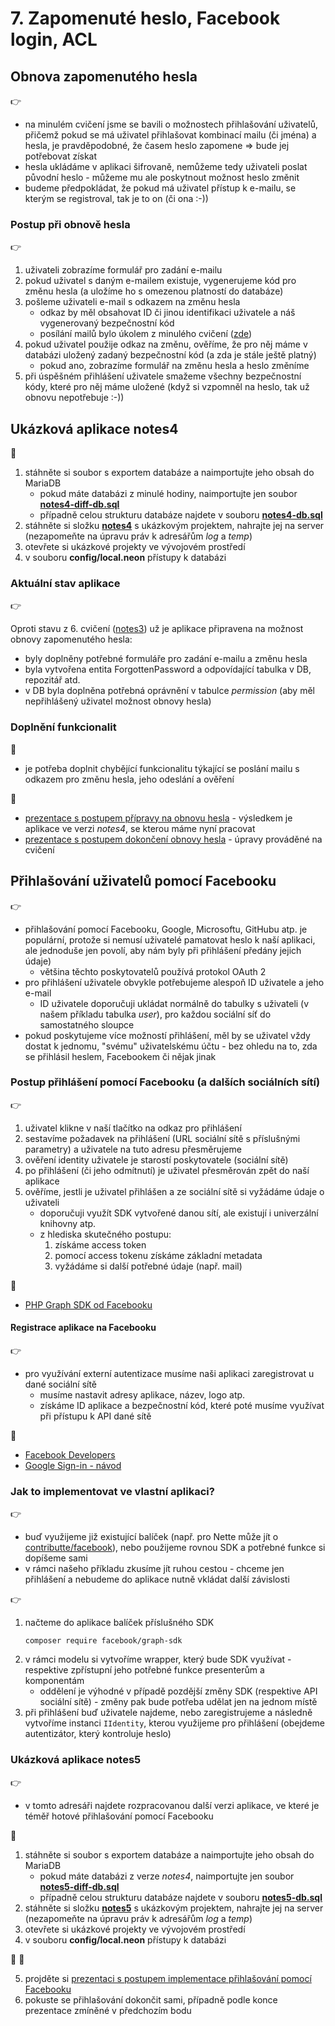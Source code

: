 # 7. Zapomenuté heslo, Facebook login, ACL 

## Obnova zapomenutého hesla
:point_right:
- na minulém cvičení jsme se bavili o možnostech přihlašování uživatelů, přičemž pokud se má uživatel přihlašovat kombinací mailu (či jména) a hesla, je pravděpodobné, že časem heslo zapomene => bude jej potřebovat získat
- hesla ukládáme v aplikaci šifrovaně, nemůžeme tedy uživateli poslat původní heslo - můžeme mu ale poskytnout možnost heslo změnit
- budeme předpokládat, že pokud má uživatel přístup k e-mailu, se kterým se registroval, tak je to on (či ona :-))

### Postup při obnově hesla
:point_right:
1. uživateli zobrazíme formulář pro zadání e-mailu
2. pokud uživatel s daným e-mailem existuje, vygenerujeme kód pro změnu hesla (a uložíme ho s omezenou platností do databáze)
3. pošleme uživateli e-mail s odkazem na změnu hesla
    - odkaz by měl obsahovat ID či jinou identifikaci uživatele a náš vygenerovaný bezpečnostní kód
    - posílání mailů bylo úkolem z minulého cvičení ([zde](../06-uzivatele-maily#pos%C3%ADl%C3%A1n%C3%AD-mail%C5%AF))
4. pokud uživatel použije odkaz na změnu, ověříme, že pro něj máme v databázi uložený zadaný bezpečnostní kód (a zda je stále ještě platný)
    - pokud ano, zobrazíme formulář na změnu hesla a heslo změníme
5. při úspěšném přihlášení uživatele smažeme všechny bezpečnostní kódy, které pro něj máme uložené (když si vzpomněl na heslo, tak už obnovu nepotřebuje :-))     

## Ukázková aplikace notes4
:mega:
1. stáhněte si soubor s exportem databáze a naimportujte jeho obsah do MariaDB
   - pokud máte databázi z minulé hodiny, naimportujte jen soubor **[notes4-diff-db.sql](./notes4-diff-db.sql)** 
   - případně celou strukturu databáze najdete v souboru **[notes4-db.sql](./notes4-db.sql)** 
2. stáhněte si složku **[notes4](./notes4)** s ukázkovým projektem, nahrajte jej na server (nezapomeňte na úpravu práv k adresářům *log* a *temp*)
3. otevřete si ukázkové projekty ve vývojovém prostředí
4. v souboru **config/local.neon** přístupy k databázi

### Aktuální stav aplikace
:point_right:

Oproti stavu z 6. cvičení ([notes3](../06-uzivatele-maily/notes3)) už je aplikace připravena na možnost obnovy zapomenutého hesla: 
- byly doplněny potřebné formuláře pro zadání e-mailu a změnu hesla
- byla vytvořena entita ForgottenPassword a odpovídající tabulka v DB, repozitář atd.
- v DB byla doplněna potřebná oprávnění v tabulce *permission* (aby měl nepřihlášený uživatel možnost obnovy hesla)


### Doplnění funkcionalit
:mega:
- je potřeba doplnit chybějící funkcionalitu týkající se poslání mailu s odkazem pro změnu hesla, jeho odeslání a ověření

:orange_book:
- [prezentace s postupem přípravy na obnovu hesla](./notes4-obnova-hesla-priprava.pptx) - výsledkem je aplikace ve verzi *notes4*, se kterou máme nyní pracovat
- [prezentace s postupem dokončení obnovy hesla](./notes4-obnova-hesla-dokonceni.pptx) - úpravy prováděné na cvičení


## Přihlašování uživatelů pomocí Facebooku
:point_right:
- přihlašování pomocí Facebooku, Google, Microsoftu, GitHubu atp. je populární, protože si nemusí uživatelé pamatovat heslo k naší aplikaci, ale jednoduše jen povolí, aby nám byly při přihlášení předány jejich údaje)
    - většina těchto poskytovatelů používá protokol OAuth 2
- pro přihlášení uživatele obvykle potřebujeme alespoň ID uživatele a jeho e-mail
    - ID uživatele doporučuji ukládat normálně do tabulky s uživateli (v našem příkladu tabulka *user*), pro každou sociální síť do samostatného sloupce
- pokud poskytujeme více možností přihlášení, měl by se uživatel vždy dostat k jednomu, "svému" uživatelskému účtu - bez ohledu na to, zda se přihlásil heslem, Facebookem či nějak jinak

### Postup přihlášení pomocí Facebooku (a dalších sociálních sítí)
:point_right:
1. uživatel klikne v naší tlačítko na odkaz pro přihlášení
2. sestavíme požadavek na přihlášení (URL sociální sítě s příslušnými parametry) a uživatele na tuto adresu přesměrujeme
3. ověření identity uživatele je starostí poskytovatele (sociální sítě)
4. po přihlášení (či jeho odmítnutí) je uživatel přesměrován zpět do naší aplikace
5. ověříme, jestli je uživatel přihlášen a ze sociální sítě si vyžádáme údaje o uživateli
    - doporučuji využít SDK vytvořené danou sítí, ale existují i univerzální knihovny atp.
    - z hlediska skutečného postupu:
        1. získáme access token
        2. pomocí access tokenu získáme základní metadata
        3. vyžádáme si další potřebné údaje (např. mail)  

:blue_book:
- [PHP Graph SDK od Facebooku](https://github.com/facebookarchive/php-graph-sdk)

#### Registrace aplikace na Facebooku
:point_right:
- pro využívání externí autentizace musíme naši aplikaci zaregistrovat u dané sociální sítě
    - musíme nastavit adresy aplikace, název, logo atp.
    - získáme ID aplikace a bezpečnostní kód, které poté musíme využívat při přístupu k API dané sítě 

:blue_book:
- [Facebook Developers](https://developers.facebook.com)
- [Google Sign-in - návod](https://developers.google.com/identity/sign-in/web/sign-in)

### Jak to implementovat ve vlastní aplikaci?
:point_right:
- buď využijeme již existující balíček (např. pro Nette může jít o [contributte/facebook](https://componette.org/contributte/facebook/)), nebo použijeme rovnou SDK a potřebné funkce si dopíšeme sami
- v rámci našeho příkladu zkusíme jít ruhou cestou - chceme jen přihlášení a nebudeme do aplikace nutně vkládat další závislosti

:point_right:
1. načteme do aplikace balíček příslušného SDK
    ```
    composer require facebook/graph-sdk
    ```
2. v rámci modelu si vytvoříme wrapper, který bude SDK využívat - respektive zpřístupní jeho potřebné funkce presenterům a komponentám
    - oddělení je výhodné v případě pozdější změny SDK (respektive API sociální sítě) - změny pak bude potřeba udělat jen na jednom místě
3. při přihlášení buď uživatele najdeme, nebo zaregistrujeme a následně vytvoříme instanci ```IIdentity```, kterou využijeme pro přihlášení (obejdeme autentizátor, který kontroluje heslo)

### Ukázková aplikace notes5
:point_right:
- v tomto adresáři najdete rozpracovanou další verzi aplikace, ve které je téměř hotové přihlašování pomocí Facebooku

:mega:
1. stáhněte si soubor s exportem databáze a naimportujte jeho obsah do MariaDB
   - pokud máte databázi z verze *notes4*, naimportujte jen soubor **[notes5-diff-db.sql](./notes5-diff-db.sql)** 
   - případně celou strukturu databáze najdete v souboru **[notes5-db.sql](./notes5-db.sql)** 
2. stáhněte si složku **[notes5](./notes5)** s ukázkovým projektem, nahrajte jej na server (nezapomeňte na úpravu práv k adresářům *log* a *temp*)
3. otevřete si ukázkové projekty ve vývojovém prostředí
4. v souboru **config/local.neon** přístupy k databázi     

:mega: :orange_book:

5. projděte si [prezentaci s postupem implementace přihlašování pomocí Facebooku](./notes5-fb-postup.pptx)
6. pokuste se přihlašování dokončit sami, případně podle konce prezentace zmíněné v předchozím bodu
